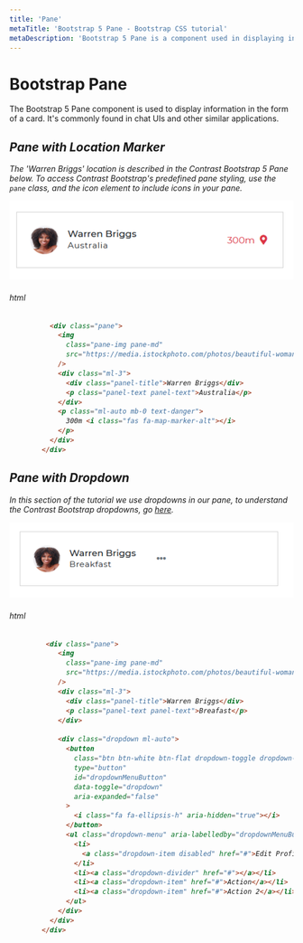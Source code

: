 ```yaml
---
title: 'Pane'
metaTitle: 'Bootstrap 5 Pane - Bootstrap CSS tutorial'
metaDescription: 'Bootstrap 5 Pane is a component used in displaying information like a card'
---
```


# Bootstrap Pane

The Bootstrap 5 Pane component is used to display information in the form of a card. It's commonly found in chat UIs and other similar applications.

<i/>

## Pane with Location Marker

The 'Warren Briggs' location is described in the Contrast Bootstrap 5 Pane below. To access Contrast Bootstrap's predefined pane styling, use the `pane` class, and the icon element to include icons in your pane.

![Bootstrap Pane with Location Marker](./images/panewithlocation.png)

###### html

```html
          <div class="pane">
            <img
              class="pane-img pane-md"
              src="https://media.istockphoto.com/photos/beautiful-woman-wearing-brown-curly-hairstyle-picture-id495006065?s=170x170"
            />
            <div class="ml-3">
              <div class="panel-title">Warren Briggs</div>
              <p class="panel-text panel-text">Australia</p>
            </div>
            <p class="ml-auto mb-0 text-danger">
              300m <i class="fas fa-map-marker-alt"></i>
            </p>
          </div>
        </div>
```

<i/>

## Pane with Dropdown

In this section of the tutorial we use dropdowns in our pane, to understand the Contrast Bootstrap dropdowns, go
[here](https://www.devwares.com/docs/contrast/javascript/components/dropdown).

![Bootstrap Pane With DropDown](./images/panewithdropdown.png)

###### html

```html
         <div class="pane">
            <img
              class="pane-img pane-md"
              src="https://media.istockphoto.com/photos/beautiful-woman-wearing-brown-curly-hairstyle-picture-id495006065?s=170x170"
            />
            <div class="ml-3">
              <div class="panel-title">Warren Briggs</div>
              <p class="panel-text panel-text">Breafast</p>
            </div>

            <div class="dropdown ml-auto">
              <button
                class="btn btn-white btn-flat dropdown-toggle dropdown-toggle-false mr-0"
                type="button"
                id="dropdownMenuButton"
                data-toggle="dropdown"
                aria-expanded="false"
              >
                <i class="fa fa-ellipsis-h" aria-hidden="true"></i>
              </button>
              <ul class="dropdown-menu" aria-labelledby="dropdownMenuButton">
                <li>
                  <a class="dropdown-item disabled" href="#">Edit Profile</a>
                </li>
                <li><a class="dropdown-divider" href="#"></a></li>
                <li><a class="dropdown-item" href="#">Action</a></li>
                <li><a class="dropdown-item" href="#">Action 2</a></li>
              </ul>
            </div>
          </div>
        </div>
```
